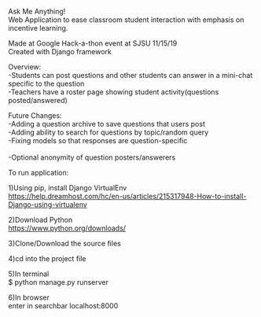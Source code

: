 Ask Me Anything!<br>
Web Application to ease classroom student interaction with emphasis on incentive learning.

Made at Google Hack-a-thon event at SJSU 11/15/19<br>
Created with Django framework

Overview:<br>
-Students can post questions and other students can answer in a mini-chat specific to the question<br>
-Teachers have a roster page showing student activity(questions posted/answered)<br>

Future Changes:<br>
-Adding a question archive to save questions that users post<br>
-Adding ability to search for questions by topic/random query<br>
-Fixing models so that responses are question-specific<br><br>
-Optional anonymity of question posters/answerers <br>

To run application:

1)Using pip, install Django VirtualEnv<br>
https://help.dreamhost.com/hc/en-us/articles/215317948-How-to-install-Django-using-virtualenv

2)Download Python<br>
https://www.python.org/downloads/

3)Clone/Download the source files

4)cd into the project file

5)In terminal<br>
$ python manage.py runserver

6)In browser<br>
enter in searchbar localhost:8000

